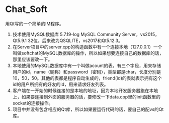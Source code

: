 ﻿# Chat_Soft
用Qt写的一个简单的IM程序。
1. 技术使用MySQL数据库 5.7.19-log MySQL Community Server，vs2015，Qt5.9.1 32位。后来改为QSQLITE，vs2017和Qt5.12.3。
2. 在Server项目中的server.cpp的构造函数中有一个连接本地（127.0.0.1）一个叫做softchat的MySQL数据库的操作，所以如果想要连接自己的数据库的话，那里应该要改一下。
3. 本地使用的MySQL数据库中有一个叫做acount的表，有三个字段，用来存储用户的id，name（昵称）和password（密码），类型都是char，长度分别是10，50，50。其他的表都是程序自动生成的，friend(id)的表就表示拥有这个id的用户所拥有的好友的id，用来请求好友列表。
4. 客户端在一开始的时候连接的是本地的地址，因为本地开发服务器跑在本地上，如果要连接到外面的服务器的话，要修改一下data.cpp里的init函数里的socket的连接操作。
5. 项目中并没有包含相应的Qt库，所以如果要运行代码的话，要自己的配vs的Qt库。
